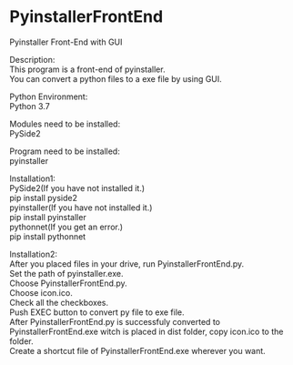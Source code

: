 # PyinstallerFrontEnd
Pyinstaller Front-End with GUI


Description:  
This program is a front-end of pyinstaller.  
You can convert a python files to a exe file by using GUI.
  
Python Environment:  
Python 3.7  

Modules need to be installed:  
PySide2  
  
Program need to be installed:  
pyinstaller  
  
Installation1:  
PySide2(If you have not installed it.)  
pip install pyside2  
pyinstaller(If you have not installed it.)  
pip install pyinstaller  
pythonnet(If you get an error.)  
pip install pythonnet  
  
Installation2:  
After you placed files in your drive, run PyinstallerFrontEnd.py.  
Set the path of pyinstaller.exe.  
Choose PyinstallerFrontEnd.py.  
Choose icon.ico.  
Check all the checkboxes.  
Push EXEC button to convert py file to exe file.  
After PyinstallerFrontEnd.py is successfuly converted to PyinstallerFrontEnd.exe witch is placed in dist folder, copy icon.ico to the folder.  
Create a shortcut file of PyinstallerFrontEnd.exe wherever you want.  
